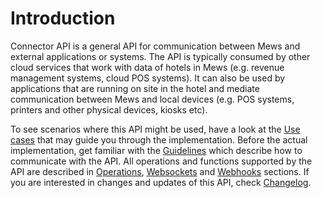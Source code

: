 # Introduction

Connector API is a general API for communication between Mews and external applications or systems. The API is typically consumed by other cloud services that work with data of hotels in Mews \(e.g. revenue management systems, cloud POS systems\). It can also be used by applications that are running on site in the hotel and mediate communication between Mews and local devices \(e.g. POS systems, printers and other physical devices, kiosks etc\).

To see scenarios where this API might be used, have a look at the [Use cases](use-cases/README.md) that may guide you through the implementation. Before the actual implementation, get familiar with the [Guidelines](guidelines.md) which describe how to communicate with the API. All operations and functions supported by the API are described in [Operations](operations/), [Websockets](websockets.md) and [Webhooks](webhooks.md) sections. If you are interested in changes and updates of this API, check [Changelog](changelog.md).
